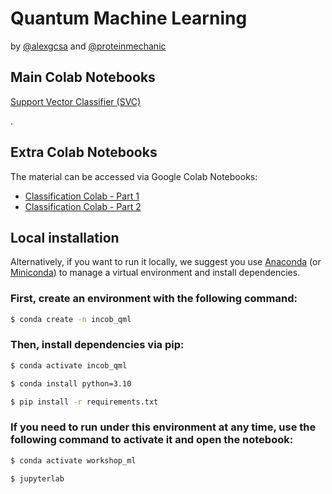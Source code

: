 # Quantum Machine Learning

by [@alexgcsa](https://twitter.com/alexgcsa) and [@proteinmechanic](https://twitter.com/proteinmechanic)


## Main Colab Notebooks

[Support Vector Classifier (SVC)](https://colab.research.google.com/github/alexgcsa/ml_workshop_Oct2023/blob/master/UnderstandingSVC.ipynb)





.

## Extra Colab Notebooks

The material can be accessed via Google Colab Notebooks:
- [Classification Colab - Part 1](https://colab.research.google.com/github/alexgcsa/ml_workshop_Oct2023/blob/master/mlw_extra_p1.ipynb)
- [Classification Colab - Part 2](https://colab.research.google.com/github/alexgcsa/ml_workshop_Oct2023/blob/master/mlw_extra_p2.ipynb)


## Local installation

Alternatively, if you want to run it locally, we suggest you use [Anaconda](https://docs.anaconda.com/free/anaconda/install/) (or [Miniconda](https://docs.conda.io/en/latest/miniconda.html)) to manage a virtual environment and install dependencies.


### First, create an environment with the following command:

```bash
$ conda create -n incob_qml
```

### Then, install dependencies via pip:


```bash
$ conda activate incob_qml

$ conda install python=3.10

$ pip install -r requirements.txt
```

### If you need to run under this environment at any time, use the following command to activate it and open the notebook:

```bash
$ conda activate workshop_ml

$ jupyterlab
```


